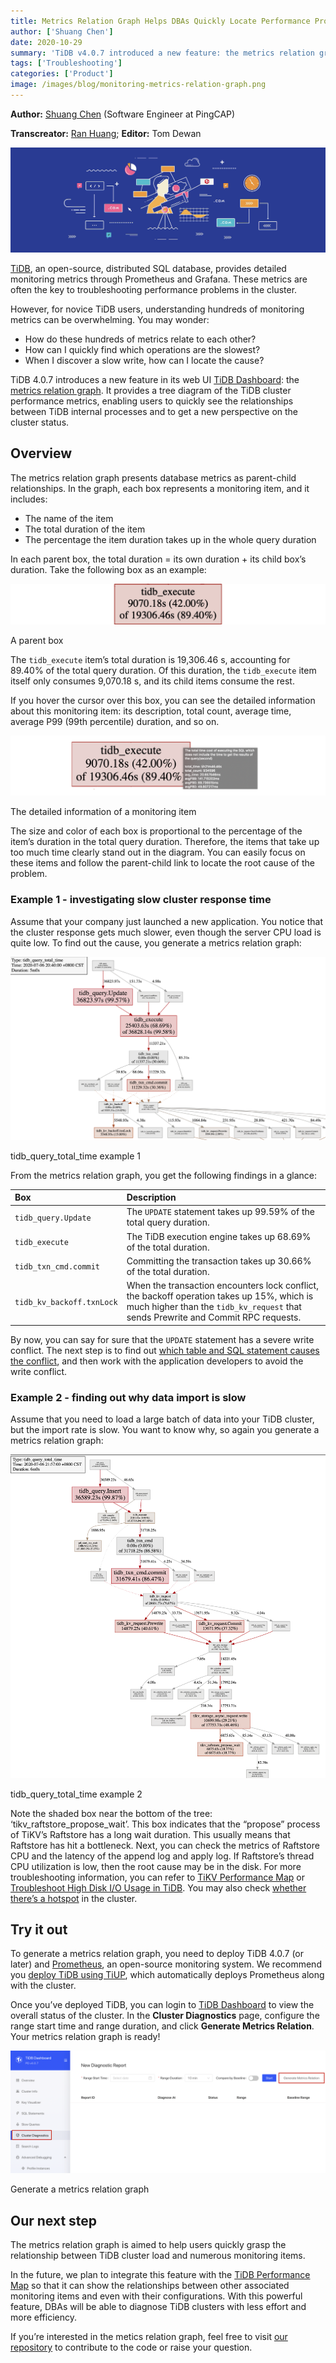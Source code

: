 ```yaml
---
title: Metrics Relation Graph Helps DBAs Quickly Locate Performance Problems in TiDB
author: ['Shuang Chen']
date: 2020-10-29
summary: 'TiDB v4.0.7 introduced a new feature: the metrics relation graph. It helps users clearly see the relationship between different performance metrics in a database cluster and thus quickly locate the root causes of performance problems.'
tags: ['Troubleshooting']
categories: ['Product']
image: /images/blog/monitoring-metrics-relation-graph.png
---
```


**Author:** [Shuang Chen](https://github.com/crazycs520) (Software Engineer at PingCAP)

**Transcreator:** [Ran Huang](https://github.com/ran-huang); **Editor:** Tom Dewan

![Monitoring Metrics Relation Graph](media/monitoring-metrics-relation-graph.png)

[TiDB](https://docs.pingcap.com/tidb/stable), an open-source, distributed SQL database, provides detailed monitoring metrics through Prometheus and Grafana. These metrics are often the key to troubleshooting performance problems in the cluster.

However, for novice TiDB users, understanding hundreds of monitoring metrics can be overwhelming. You may wonder:

* How do these hundreds of metrics relate to each other?
* How can I quickly find which operations are the slowest?
* When I discover a slow write, how can I locate the cause?

TiDB 4.0.7 introduces a new feature in its web UI [TiDB Dashboard](https://docs.pingcap.com/tidb/stable/dashboard-intro): the [metrics relation graph](https://docs.pingcap.com/tidb/stable/dashboard-metrics-relation). It provides a tree diagram of the TiDB cluster performance metrics, enabling users to quickly see the relationships between TiDB internal processes and to get a new perspective on the cluster status.

## Overview

The metrics relation graph presents database metrics as parent-child relationships. In the graph, each box represents a monitoring item, and it includes:

* The name of the item
* The total duration of the item
* The percentage the item duration takes up in the whole query duration

In each parent box, the total duration = its own duration + its child box’s duration. Take the following box as an example:

![The metrics relation graph parent box](media/monitoring-metrics-relation-graph-parent-box.png)
<div class="caption-center">A parent box</div>

The `tidb_execute` item’s total duration is 19,306.46 s, accounting for 89.40% of the total query duration. Of this duration, the `tidb_execute` item itself only consumes 9,070.18 s, and its child items consume the rest.

If you hover the cursor over this box, you can see the detailed information about this monitoring item: its description, total count, average time, average P99 (99th percentile) duration, and so on.

![The metrics relation graph detailed information](media/monitoring-metrics-relation-graph-detailed-info.png)
<div class="caption-center">The detailed information of a monitoring item</div>

The size and color of each box is proportional to the percentage of the item’s duration in the total query duration. Therefore, the items that take up too much time clearly stand out in the diagram. You can easily focus on these items and follow the parent-child link to locate the root cause of the problem.

### Example 1 - investigating slow cluster response time

Assume that your company just launched a new application. You notice that the cluster response gets much slower, even though the server CPU load is quite low. To find out the cause, you generate a metrics relation graph:

![tidb_query_total_time example 1](media/monitoring-metrics-relation-graph-tidb_query_total_time-1.png)
<div class="caption-center">tidb_query_total_time example 1</div>

From the metrics relation graph, you get the following findings in a glance:

| Box | Description |
|:--|:-----|
| `tidb_query.Update` | The `UPDATE` statement takes up 99.59% of the total query duration. |
| `tidb_execute` | The TiDB execution engine takes up 68.69% of the total duration. |
| `tidb_txn_cmd.commit` | Committing the transaction takes up 30.66% of the total duration. |
| `tidb_kv_backoff.txnLock` | When the transaction encounters lock conflict, the  backoff operation takes up 15%, which is much higher than the `tidb_kv_request` that sends Prewrite and Commit RPC requests. |

By now, you can say for sure that the `UPDATE` statement has a severe write conflict. The next step is to find out [which table and SQL statement causes the conflict](https://docs.pingcap.com/tidb/stable/troubleshoot-write-conflicts), and then work with the application developers to avoid the write conflict.

### Example 2 - finding out why data import is slow

Assume that you need to load a large batch of data into your TiDB cluster, but the import rate is slow. You want to know why, so again you generate a metrics relation graph:

![tidb_query_total_time example 2](media/monitoring-metrics-relation-graph-tidb_query_total_time-2.png)
<div class="caption-center">tidb_query_total_time example 2</div>

Note the shaded box near the bottom of the tree: ‘tikv_raftstore_propose_wait’. This box indicates that the “propose” process of TiKV’s Raftstore has a long wait duration. This usually means that Raftstore has hit a bottleneck. Next, you can check the metrics of Raftstore CPU and the latency of the append log and apply log. If Raftstore’s thread CPU utilization is low, then the root cause may be in the disk. For more troubleshooting information, you can refer to [TiKV Performance Map](https://asktug.com/_/tidb-performance-map/#/tikv) or [Troubleshoot High Disk I/O Usage in TiDB](https://docs.pingcap.com/tidb/stable/troubleshoot-high-disk-io). You may also check [whether there’s a hotspot](https://docs.pingcap.com/tidb/stable/troubleshoot-hot-spot-issues) in the cluster.

## Try it out

To generate a metrics relation graph, you need to deploy TiDB 4.0.7 (or later) and [Prometheus](https://prometheus.io/), an open-source monitoring system. We recommend you [deploy TiDB using TiUP](https://docs.pingcap.com/tidb/stable/production-deployment-using-tiup), which automatically deploys Prometheus along with the cluster.

Once you’ve deployed TiDB, you can login to [TiDB Dashboard](https://docs.pingcap.com/tidb/stable/dashboard-intro) to view the overall status of the cluster. In the **Cluster Diagnostics** page, configure the range start time and range duration, and click **Generate Metrics Relation**. Your metrics relation graph is ready!

![Generate a metrics relation graph](media/monitoring-metrics-relation-graph-generate.png)
<div class="caption-center">Generate a metrics relation graph</div>

## Our next step

The metrics relation graph is aimed to help users quickly grasp the relationship between TiDB cluster load and numerous monitoring items.

In the future, we plan to integrate this feature with the [TiDB Performance Map](https://asktug.com/_/tidb-performance-map/#/) so that it can show the relationships between other associated monitoring items and even with their configurations. With this powerful feature, DBAs will be able to diagnose TiDB clusters with less effort and more efficiency.

If you’re interested in the metics relation graph, feel free to visit [our repository](https://github.com/pingcap-incubator/tidb-dashboard) to contribute to the code or raise your question.
